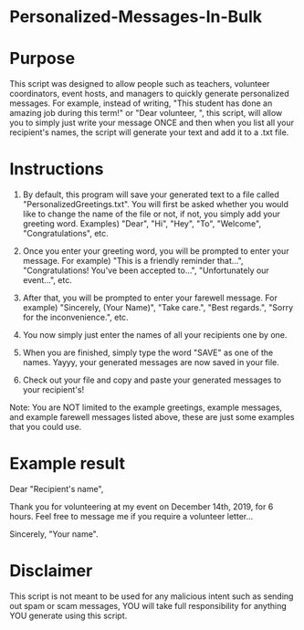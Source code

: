 # Personalized-Messages-In-Bulk

# Purpose

This script was designed to allow people such as teachers, volunteer coordinators, event hosts, and managers to quickly generate personalized messages. For example, instead of writing, "This student has done an amazing job during this term!" or "Dear volunteer, ", this script, will allow you to simply just write your message ONCE and then when you list all your recipient's names, the script will generate your text and add it to a .txt file. 

# Instructions 

1. By default, this program will save your generated text to a file called "PersonalizedGreetings.txt". You will first be asked whether you would like to change the name of the file or not, if not, you simply add your greeting word. Examples) "Dear", "Hi", "Hey", "To", "Welcome", "Congratulations", etc.

2. Once you enter your greeting word, you will be prompted to enter your message. For example) "This is a friendly reminder that...", "Congratulations! You've been accepted to...", "Unfortunately our event...", etc. 

3. After that, you will be prompted to enter your farewell message. For example) "Sincerely, (Your Name)", "Take care.", "Best regards.", "Sorry for the inconvenience.", etc. 

4. You now simply just enter the names of all your recipients one by one.

5. When you are finished, simply type the word "SAVE" as one of the names. Yayyy, your generated messages are now saved in your file.

6. Check out your file and copy and paste your generated messages to your recipient's!

Note: You are NOT limited to the example greetings, example messages, and example farewell messages listed above, these are just some examples that you could use.

# Example result

Dear "Recipient's name", 

Thank you for volunteering at my event on December 14th, 2019, for 6 hours. Feel free to message me if you require a volunteer letter...

Sincerely, "Your name".

# Disclaimer

This script is not meant to be used for any malicious intent such as sending out spam or scam messages, YOU will take full responsibility for anything YOU generate using this script. 

